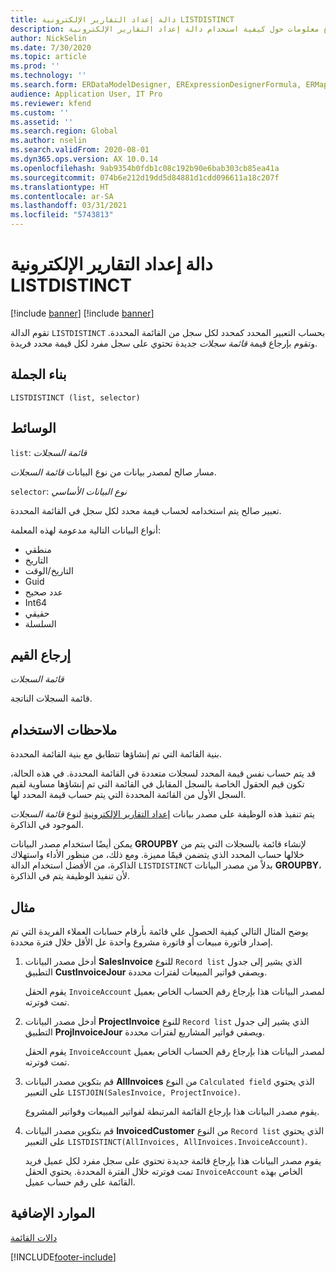 ```yaml
---
title: دالة إعداد التقارير الإلكترونية LISTDISTINCT
description: يوفر هذا الموضوع معلومات حول كيفية استخدام دالة إعداد التقارير الإلكترونية LISTDISTINCT.
author: NickSelin
ms.date: 7/30/2020
ms.topic: article
ms.prod: ''
ms.technology: ''
ms.search.form: ERDataModelDesigner, ERExpressionDesignerFormula, ERMappedFormatDesigner, ERModelMappingDesigner
audience: Application User, IT Pro
ms.reviewer: kfend
ms.custom: ''
ms.assetid: ''
ms.search.region: Global
ms.author: nselin
ms.search.validFrom: 2020-08-01
ms.dyn365.ops.version: AX 10.0.14
ms.openlocfilehash: 9ab9354b0fdb1c08c192b90e6bab303cb85ea41a
ms.sourcegitcommit: 074b6e212d19dd5d84881d1cdd096611a18c207f
ms.translationtype: HT
ms.contentlocale: ar-SA
ms.lasthandoff: 03/31/2021
ms.locfileid: "5743813"
---
```

# <a name="listdistinct-er-function"></a>دالة إعداد التقارير الإلكترونية LISTDISTINCT

[!include [banner](../includes/banner.md)]
[!include [banner](../includes/preview-banner.md)]

تقوم الدالة `LISTDISTINCT` بحساب التعبير المحدد كمحدد لكل سجل من القائمة المحددة. وتقوم بإرجاع قيمة *قائمة سجلات* جديدة تحتوي على سجل مفرد لكل قيمة محدد فريدة.

## <a name="syntax"></a>بناء الجملة

```
LISTDISTINCT (list, selector)
```

## <a name="arguments"></a>الوسائط

`list`: *قائمة السجلات*

مسار صالح لمصدر بيانات من نوع البيانات *قائمة السجلات*.

`selector`: *نوع البيانات الأساسي*

تعبير صالح يتم استخدامه لحساب قيمة محدد لكل سجل في القائمة المحددة.

أنواع البيانات التالية مدعومة لهذه المعلمة:

- منطقي
- التاريخ
- التاريخ/الوقت
- Guid
- عدد صحيح
- Int64
- حقيقي
- السلسلة

## <a name="return-values"></a>إرجاع القيم

*قائمة السجلات*

قائمة السجلات الناتجة.

## <a name="usage-notes"></a>ملاحظات الاستخدام

بنية القائمة التي تم إنشاؤها تتطابق مع بنية القائمة المحددة.

قد يتم حساب نفس قيمة المحدد لسجلات متعددة في القائمة المحددة. في هذه الحالة، تكون قيم الحقول الخاصة بالسجل المقابل في القائمة التي تم إنشاؤها مساوية لقيم السجل الأول من القائمة المحددة التي يتم حساب قيمة المحدد لها.

يتم تنفيذ هذه الوظيفة على مصدر بيانات [إعداد التقارير الإلكترونية](general-electronic-reporting.md) لنوع *قائمة السجلات* الموجود في الذاكرة.

يمكن أيضًا استخدام مصدر البيانات **GROUPBY** لإنشاء قائمة بالسجلات التي يتم من خلالها حساب المحدد الذي يتضمن قيمًا مميزة. ومع ذلك، من منظور الأداء واستهلاك الذاكرة، من الأفضل استخدام الدالة `LISTDISTINCT` بدلاً من مصدر البيانات **GROUPBY‎**، لأن تنفيذ الوظيفة يتم في الذاكرة.

## <a name="example"></a>مثال

يوضح المثال التالي كيفية الحصول علي قائمة بأرقام حسابات العملاء الفريدة التي تم إصدار فاتورة مبيعات أو فاتورة مشروع واحدة عل الأقل خلال فترة محددة.

1. أدخل مصدر البيانات **SalesInvoice** للنوع `Record list` الذي يشير إلى جدول التطبيق **CustInvoiceJour** ويصفي فواتير المبيعات لفترات محددة.

    يقوم الحقل `InvoiceAccount` لمصدر البيانات هذا بإرجاع رقم الحساب الخاص بعميل تمت فوترته.

2. أدخل مصدر البيانات **ProjectInvoice** للنوع `Record list` الذي يشير إلى جدول التطبيق **ProjInvoiceJour** ويصفي فواتير المشاريع لفترات محددة.

    يقوم الحقل `InvoiceAccount` لمصدر البيانات هذا بإرجاع رقم الحساب الخاص بعميل تمت فوترته.

3. قم بتكوين مصدر البيانات **AllInvoices** من النوع `Calculated field` الذي يحتوي على التعبير `LISTJOIN(SalesInvoice, ProjectInvoice)`.

    يقوم مصدر البيانات هذا بإرجاع القائمة المرتبطة لفواتير المبيعات وفواتير المشروع.

4. قم بتكوين مصدر البيانات **InvoicedCustomer** من النوع `Record list` الذي يحتوي على التعبير `LISTDISTINCT(AllInvoices, AllInvoices.InvoiceAccount)`.

    يقوم مصدر البيانات هذا بإرجاع قائمة جديدة تحتوي على سجل مفرد لكل عميل فريد تمت فوترته خلال الفترة المحددة. يحتوي الحقل `InvoiceAccount` الخاص بهذه القائمة على رقم حساب عميل.

## <a name="additional-resources"></a>الموارد الإضافية

[دالات القائمة](er-functions-category-list.md)


[!INCLUDE[footer-include](../../../includes/footer-banner.md)]